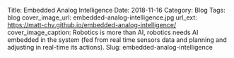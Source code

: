 Title: Embedded Analog Intelligence
Date: 2018-11-16
Category: Blog
Tags: blog
cover_image_url: embedded-analog-intelligence.jpg
url_ext: https://matt-chv.github.io/embedded-analog-intelligence/
cover_image_caption: Robotics is more than AI, robotics needs AI embedded in the system (fed from real time sensors data and planning and adjusting in real-time its actions).
Slug: embedded-analog-intelligence
